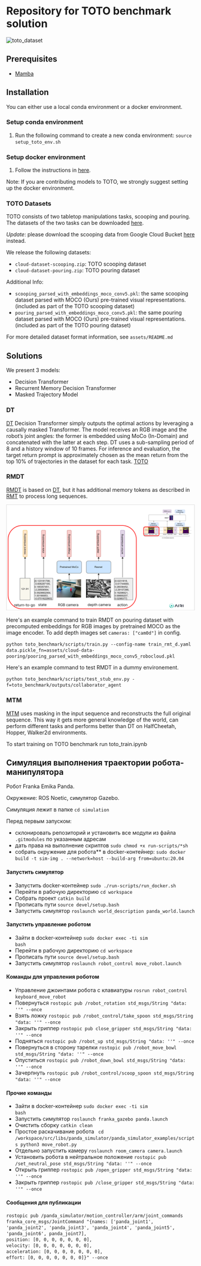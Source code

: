 # Repository for TOTO benchmark solution
<!-- TODO: add teaser figures, some setup/task images, etc  -->
![toto_dataset](docs/images/toto_dataset.gif)

## Prerequisites
- [Mamba](https://mamba.readthedocs.io/en/latest/installation.html)

## Installation
You can either use a local conda environment or a docker environment.

### Setup conda environment
1. Run the following command to create a new conda environment: ```source setup_toto_env.sh```

### Setup docker environment
1. Follow the instructions in [here](https://github.com/AGI-Labs/toto_benchmark/blob/main/docker/README.md).

Note: If you are contributing models to TOTO, we strongly suggest setting up the docker environment.

### TOTO Datasets
<!-- TODO: need to update the dataset link after google drive clean up -->
TOTO consists of two tabletop manipulations tasks, scooping and pouring. The datasets of the two tasks can be downloaded [here](https://drive.google.com/drive/folders/1JGPGjCqUP4nUOAxY3Fpx3PjUQ_loo7fc?usp=share_link).

*Update*: please download the scooping data from Google Cloud Bucket [here](https://console.cloud.google.com/storage/browser/toto-dataset) instead.

<!-- TODO: update link to dataset README.md file. May consider create a dataset/ folder and add the readme into the repo -->
We release the following datasets: 
- `cloud-dataset-scooping.zip`: TOTO scooping dataset
- `cloud-dataset-pouring.zip`: TOTO pouring dataset

Additional Info:
- `scooping_parsed_with_embeddings_moco_conv5.pkl`: the same scooping dataset parsed with MOCO (Ours) pre-trained visual representations. (included as part of the TOTO scooping dataset) 
- `pouring_parsed_with_embeddings_moco_conv5.pkl`: the same pouring dataset parsed with MOCO (Ours) pre-trained visual representations. 
(included as part of the TOTO pouring dataset)

For more detailed dataset format information, see `assets/README.md`

## Solutions

We present 3 models:
- Decision Transformer
- Recurrent Memory Decision Transformer
- Masked Trajectory Model

### DT
[DT](https://arxiv.org/pdf/2106.01345.pdf) Decision Transformer simply outputs the optimal actions by leveraging a causally masked Transformer.
The model receives an RGB image and the robot’s joint angles: the former is embedded using MoCo (In-Domain) and concatenated with the latter at each step. DT uses a sub-sampling period of 8 and a history window of 10 frames. For inference and evaluation, the target return prompt is approximately chosen as the mean return from the top 10% of trajectories in the dataset for each task. 
[TOTO](https://arxiv.org/pdf/2306.00942.pdf)


### RMDT

[RMDT](https://arxiv.org/pdf/2306.09459.pdf) is based on [DT](https://arxiv.org/pdf/2106.01345.pdf), but it has additional memory tokens as described in [RMT](https://arxiv.org/pdf/2207.06881.pdf) to process long sequences.

![model-architecture](docs/images/model.PNG)

Here's an example command to train RMDT on pouring dataset with precomputed embeddings for RGB images by pretrained MOCO as the image encoder. To add depth images set `cameras: ["cam0d"]` in config.

```
python toto_benchmark/scripts/train.py --config-name train_rmt_d.yaml data.pickle_fn=assets/cloud-data-pooring/pooring_parsed_with_embeddings_moco_conv5_robocloud.pkl
```

Here's an example command to test RMDT in a dummy environement.

```
python toto_benchmark/scripts/test_stub_env.py -f=toto_benchmark/outputs/collaborator_agent
```

### MTM

[MTM](https://arxiv.org/pdf/2305.02968.pdf) uses masking in the input sequence and reconstructs the full original sequence. This way it gets more general knowledge of the world, can perform different tasks and performs better than DT on HalfCheetah, Hopper, Walker2d environments. 

To start training on TOTO benchmark run toto_train.ipynb

## Симуляция выполнения траектории робота-манипулятора

Робот Franka Emika Panda.

Окружение: ROS Noetic, симулятор Gazebo.

Симуляция лежит в папке ```cd simulation```

Перед первым запуском:

- склонировать репозиторий и установить все модули из файла  ```.gitmodules``` по указанным адресам
- дать права на выполнение скриптов ```sudo chmod +x run-scripts/*sh```
- собрать окружение для робота** в docker-контейнер: ```sudo docker build -t sim-img . --network=host --build-arg from=ubuntu:20.04```


#### Запустить симулятор

- Запустить docker-контейнер ```sudo ./run-scripts/run_docker.sh```
- Перейти в рабочую директорию ```cd workspace```
- Собрать проект ```catkin build```
- Прописать пути ```source devel/setup.bash```
- Запустить симулятор ```roslaunch world_description panda_world.launch```


#### Запустить управление роботом

- Зайти в docker-контейнер <code>sudo docker exec -ti sim bash</code>
- Перейти в рабочую директорию ```cd workspace```
- Прописать пути ```source devel/setup.bash```
- Запустить симулятор ```roslaunch robot_control move_robot.launch```


#### Команды для управления роботом

- Управление джоинтами робота с клавиатуры ```rosrun robot_control keyboard_move_robot```
- Повернуться  ```rostopic pub /robot_rotation std_msgs/String "data: ''" --once```
- Взять ложку ```rostopic pub /robot_control/take_spoon std_msgs/String "data: ''" --once```
- Закрыть гриппер ```rostopic pub close_gripper std_msgs/String "data: ''" --once```
- Подняться ```rostopic pub /robot_up std_msgs/String "data: ''" --once```
- Повернуться в сторону тарелки ```rostopic pub /robot_move_bowl std_msgs/String "data: ''" --once```
- Опуститься ```rostopic pub /robot_down_bowl std_msgs/String "data: ''" --once```
- Зачерпнуть ```rostopic pub /robot_control/scoop_spoon std_msgs/String "data: ''" --once```


#### Прочие команды 

- Зайти в docker-контейнер <code>sudo docker exec -ti sim bash</code>
- Запустить симулятор ```roslaunch franka_gazebo panda.launch```
- Очистить сборку ```catkin clean```
- Простое раскачивание робота ```
cd /workspace/src/libs/panda_simulator/panda_simulator_examples/scripts
python3 move_robot.py```
- Отдельно запустить камеру ```roslaunch room_camera camera.launch```
- Установить робота в нейтральное положение ```rostopic pub /set_neutral_pose std_msgs/String "data: ''" --once```
- Открыть гриппер ```rostopic pub /open_gripper std_msgs/String "data: ''" --once```
- Закрыть гриппер ```rostopic pub /close_gripper std_msgs/String "data: ''" --once```


#### Сообщения для публикации

```
rostopic pub /panda_simulator/motion_controller/arm/joint_commands franka_core_msgs/JointCommand "{names: ['panda_joint1', 'panda_joint2', 'panda_joint3', 'panda_joint4', 'panda_joint5', 'panda_joint6', panda_joint7],
position: [0, 0, 0, 0, 0, 0, 0],
velocity: [0, 0, 0, 0, 0, 0, 0],
acceleration: [0, 0, 0, 0, 0, 0, 0],
effort: [0, 0, 0, 0, 0, 0, 0]}" --once 
```
